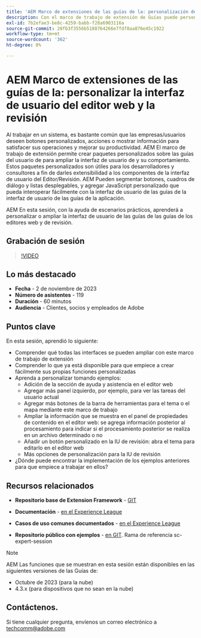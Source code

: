 ```yaml
---
title: 'AEM Marco de extensiones de las guías de la: personalización de la interfaz de usuario del editor web y revisión'
description: Con el marco de trabajo de extensión de Guías puede personalizar las secciones deseadas de la interfaz de usuario de revisión o el editor web mediante JSON, CSS y JavaScript fáciles de actualizar.
exl-id: 7b2efae3-be8c-4259-babb-f28a6903116a
source-git-commit: 20fb3f3556b5188764266e7fdf8aa876e45c1922
workflow-type: tm+mt
source-wordcount: '362'
ht-degree: 0%

---
```


# AEM Marco de extensiones de las guías de la: personalizar la interfaz de usuario del editor web y la revisión

Al trabajar en un sistema, es bastante común que las empresas/usuarios deseen botones personalizados, acciones o mostrar información para satisfacer sus operaciones y mejorar su productividad. AEM El marco de trabajo de extensión permite crear paquetes personalizados sobre las guías del usuario de para ampliar la interfaz de usuario de y su comportamiento. Estos paquetes personalizados son útiles para los desarrolladores y consultores a fin de darles extensibilidad a los componentes de la interfaz de usuario del Editor/Revisión. AEM Pueden segmentar botones, cuadros de diálogo y listas desplegables, y agregar JavaScript personalizado que pueda interoperar fácilmente con la interfaz de usuario de las guías de la interfaz de usuario de las guías de la aplicación.

AEM En esta sesión, con la ayuda de escenarios prácticos, aprenderá a personalizar o ampliar la interfaz de usuario de las guías de las guías de los editores web y de revisión.

## Grabación de sesión

>[!VIDEO](https://video.tv.adobe.com/v/3425476/review-ui-customization-guides-extension-framework-web-editor)

## Lo más destacado

- **Fecha** - 2 de noviembre de 2023
- **Número de asistentes** - 119
- **Duración** - 60 minutos
- **Audiencia** - Clientes, socios y empleados de Adobe

## Puntos clave

En esta sesión, aprendió lo siguiente:
- Comprender qué todas las interfaces se pueden ampliar con este marco de trabajo de extensión
- Comprender lo que ya está disponible para que empiece a crear fácilmente sus propias funciones personalizadas
- Aprenda a personalizar tomando ejemplos:
   - Adición de la sección de ayuda y asistencia en el editor web
   - Agregar más panel izquierdo, por ejemplo, para ver las tareas del usuario actual
   - Agregar más botones de la barra de herramientas para el tema o el mapa mediante este marco de trabajo
   - Ampliar la información que se muestra en el panel de propiedades de contenido en el editor web: se agrega información posterior al procesamiento para indicar si el procesamiento posterior se realiza en un archivo determinado o no
   - Añadir un botón personalizado en la IU de revisión: abra el tema para editarlo en el editor web
   - Más opciones de personalización para la IU de revisión
- ¿Dónde puede encontrar la implementación de los ejemplos anteriores para que empiece a trabajar en ellos?


## Recursos relacionados

- **Repositorio base de Extension Framework** - [GIT](https://github.com/adobe/guides-extension/tree/main)

- **Documentación** - [en el Experience League](../../guides-ui-extensions/aem_guides_framework/basic-customisation.md)

- **Casos de uso comunes documentados** - [en el Experience League](../../guides-ui-extensions/aem_guides_framework/jui-framework.md)

- **Repositorio público con ejemplos** - [en GIT](https://github.com/adobe/guides-extension/tree/sc-expert-session). Rama de referencia sc-expert-session


>[!NOTE]
>
> AEM Las funciones que se muestran en esta sesión están disponibles en las siguientes versiones de las Guías de:
> - Octubre de 2023 (para la nube)
> - 4.3.x (para dispositivos que no sean en la nube)



## Contáctenos.

Si tiene cualquier pregunta, envíenos un correo electrónico a <techcomm@adobe.com>

